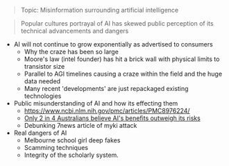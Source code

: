 >Topic: Misinformation surrounding artificial intelligence 

> Popular cultures portrayal of AI has skewed public perception of its technical advancements and dangers

- AI will not continue to grow exponentially as advertised to consumers
	- Why the craze has been so large
	- Moore's law (intel founder) has hit a brick wall with physical limits to transistor size
	- Parallel to AGI timelines causing a craze within the field and the huge data needed
	- Many recent 'developments' are just repackaged existing technologies
- Public misunderstanding of AI and how its effecting them
	- https://www.ncbi.nlm.nih.gov/pmc/articles/PMC8976224/
	- [Only 2 in 4 Australians believe AI's benefits outweigh its risks](https://espace.library.uq.edu.au/view/UQ:00d3c94)
	- Debunking 7news article of myki attack
- Real dangers of AI
	- Melbourne school girl deep fakes
	- Scamming techniques
	- Integrity of the scholarly system. 